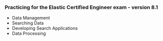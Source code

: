 <h3>Practicing for the Elastic Certified Engineer exam - version 8.1 </h3>

<ul>
  <li>Data Management</li>
  <li>Searching Data</li>
  <li>Developing Search Applications</li>
  <li>Data Processing</li>
</ul>
